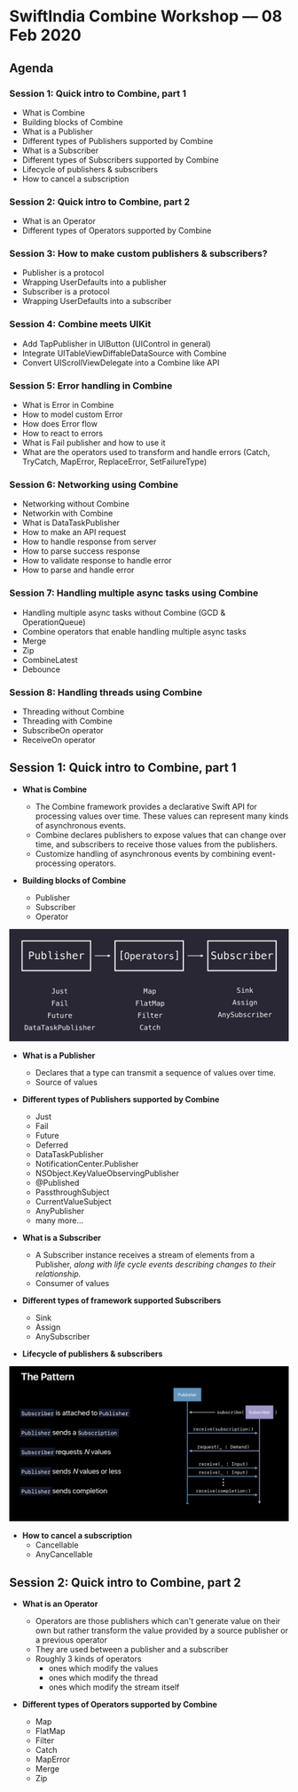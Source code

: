 # SwiftIndia Combine Workshop –– 08 Feb 2020

## Agenda
### Session 1: Quick intro to Combine, part 1
- What is Combine
- Building blocks of Combine
- What is a Publisher
- Different types of Publishers supported by Combine
- What is a Subscriber
- Different types of Subscribers supported by Combine
- Lifecycle of publishers & subscribers 
- How to cancel a subscription

### Session 2: Quick intro to Combine, part 2

- What is an Operator
- Different types of Operators supported by Combine

### Session 3: How to make custom publishers & subscribers?
- Publisher is a protocol
- Wrapping UserDefaults into a publisher
- Subscriber is a protocol
- Wrapping UserDefaults into a subscriber

### Session 4: Combine meets UIKit
- Add TapPublisher in UIButton (UIControl in general)
- Integrate UITableViewDiffableDataSource with Combine
- Convert UIScrollViewDelegate into a Combine like API

### Session 5: Error handling in Combine
- What is Error in Combine
- How to model custom Error
- How does Error flow
- How to react to errors
- What is Fail publisher and how to use it
- What are the operators used to transform and handle errors (Catch, TryCatch, MapError, ReplaceError, SetFailureType)

### Session 6: Networking using Combine
- Networking without Combine
- Networkin with Combine
- What is DataTaskPublisher
- How to make an API request 
- How to handle response from server
- How to parse success response
- How to validate response to handle error
- How to parse and handle error

### Session 7: Handling multiple async tasks using Combine
- Handling multiple async tasks without Combine (GCD & OperationQueue)
- Combine operators that enable handling multiple async tasks
- Merge
- Zip
- CombineLatest
- Debounce

### Session 8: Handling threads using Combine
- Threading without Combine
- Threading with Combine
- SubscribeOn operator
- ReceiveOn operator

## Session 1: Quick intro to Combine, part 1
- **What is Combine**
	- The Combine framework provides a declarative Swift API for processing values over time. These values can represent many kinds of asynchronous events. 
	- Combine declares publishers to expose values that can change over time, and subscribers to receive those values from the publishers.
	- Customize handling of asynchronous events by combining event-processing operators.
	
	
- **Building blocks of Combine**
	- Publisher
	- Subscriber
	- Operator
	
![](./readme-assets/1.png)


- **What is a Publisher**
	- Declares that a type can transmit a sequence of values over time.
	- Source of values


- **Different types of Publishers supported by Combine**
	- Just
	- Fail
	- Future
	- Deferred
	- DataTaskPublisher
	- NotificationCenter.Publisher
	- NSObject.KeyValueObservingPublisher
	- @Published
	- PassthroughSubject
	- CurrentValueSubject
	- AnyPublisher
	- many more...
	
	
- **What is a Subscriber**
	- A Subscriber instance receives a stream of elements from a Publisher, *along with life cycle events describing changes to their relationship.*
	- Consumer of values


- **Different types of framework supported Subscribers**
	- Sink
	- Assign
	- AnySubscriber


- **Lifecycle of publishers & subscribers**

![](./readme-assets/2.png)

- **How to cancel a subscription**
	- Cancellable
	- AnyCancellable


## Session 2: Quick intro to Combine, part 2

- **What is an Operator**
	- Operators are those publishers which can't generate value on their own but rather transform the value provided by a source publisher or a previous operator
	- They are used between a publisher and a subscriber
	- Roughly 3 kinds of operators
		- ones which modify the values
		- ones which modify the thread
		- ones which modify the stream itself


- **Different types of Operators supported by Combine**
	- Map
	- FlatMap
	- Filter
	- Catch
	- MapError
	- Merge
	- Zip
